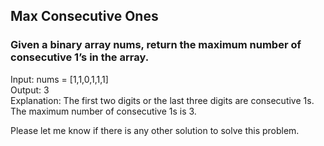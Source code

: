 <h2 class="code-line" data-line-start=0 data-line-end=1 ><a id="Max_Consecutive_Ones_0"></a>Max Consecutive Ones</h2>
<h3 class="code-line" data-line-start=1 data-line-end=2 ><a id="Given_a_binary_array_nums_return_the_maximum_number_of_consecutive_1s_in_the_array_1"></a>Given a binary array nums, return the maximum number of consecutive 1’s in the array.</h3>
<p class="has-line-data" data-line-start="2" data-line-end="5">Input: nums = [1,1,0,1,1,1]<br>
Output: 3<br>
Explanation: The first two digits or the last three digits are consecutive 1s. The maximum number of consecutive 1s is 3.</p>
<p class="has-line-data" data-line-start="6" data-line-end="7">Please let me know if there is any other solution to solve this problem.</p>
